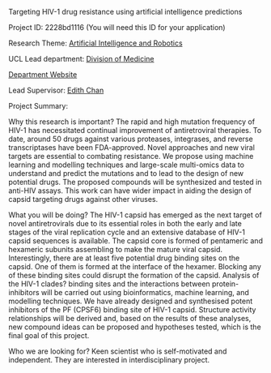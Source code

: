 Targeting HIV-1 drug resistance using artificial intelligence predictions

Project ID: 2228bd1116
(You will need this ID for your application)

Research Theme: [Artificial Intelligence and Robotics](../themes/artificial-intelligence-and-robotics.md)

UCL Lead department: [Division of Medicine](../departments/division-of-medicine.md)

[Department Website](https://www.ucl.ac.uk/medicine)

Lead Supervisor: [Edith Chan](https://iris.ucl.ac.uk/iris/browse/profile?upi=AWECH28)

Project Summary:

Why this research is important?
 The rapid and high mutation frequency of HIV-1 has necessitated continual improvement of antiretroviral therapies. To date, around 50 drugs against various proteases, integrases, and reverse transcriptases have been FDA-approved. Novel approaches and new viral targets are essential to combating resistance. We propose using machine learning and modelling techniques and large-scale multi-omics data to understand and predict the mutations and to lead to the design of new potential drugs. The proposed compounds will be synthesized and tested in anti-HIV assays. This work can have wider impact in aiding the design of capsid targeting drugs against other viruses.
 
 What you will be doing?
 The HIV-1 capsid has emerged as the next target of novel antiretrovirals due to its essential roles in both the early and late stages of the viral replication cycle and an extensive database of HIV-1 capsid sequences is available. The capsid core is formed of pentameric and hexameric subunits assembling to make the mature viral capsid. Interestingly, there are at least five potential drug binding sites on the capsid. One of them is formed at the interface of the hexamer. Blocking any of these binding sites could disrupt the formation of the capsid. Analysis of the HIV-1 clades? binding sites and the interactions between protein-inhibitors will be carried out using bioinformatics, machine learning, and modelling techniques. We have already designed and synthesised potent inhibitors of the PF (CPSF6) binding site of HIV-1 capsid. Structure activity relationships will be derived and, based on the results of these analyses, new compound ideas can be proposed and hypotheses tested, which is the final goal of this project.
 
 Who we are looking for?
 Keen scientist who is self-motivated and independent. They are interested in interdisciplinary project.
